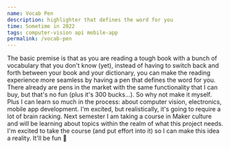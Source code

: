 ```yaml
---
name: Vocab Pen
description: highlighter that defines the word for you
time: Sometime in 2022
tags: computer-vision api mobile-app
permalink: /vocab-pen
---
```


The basic premise is that as you are reading a tough book with a bunch of vocabulary that you don't know (yet), instead of having to switch back and forth between your book and your dictionary, you can make the reading experience more seamless by having a pen that defines the word for you. There already are pens in the market with the same functionality that I can buy, but that's no fun (plus it's 300 bucks...). So why not make it myself. Plus I can learn so much in the process: about computer vision, electronics, mobile app development. I'm excited, but realistically, it's going to require a lot of brain racking. Next semester I am taking a course in Maker culture and will be learning about topics within the realm of what this project needs. I'm excited to take the course (and put effort into it) so I can make this idea a reality. It'll be fun 🙂
